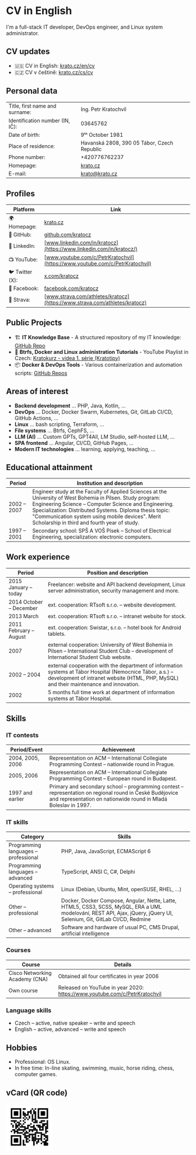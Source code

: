 # CV in English

I'm a full-stack IT developer, DevOps engineer, and Linux system administrator.

## CV updates

* 🇺🇸 CV in English:  [krato.cz/en/cv](https://krato.cz/en/cv)
* 🇨🇿 CV v češtině: [krato.cz/cs/cv](https://krato.cz/cs/cv)

## Personal data

|                                 |                                             |
|---------------------------------|---------------------------------------------|
| Title, first name and surname:  | Ing. Petr Kratochvíl                        |
| Identification number (IN, IČ): | 03645762                                    |
| Date of birth:                  | 9ᵗʰ October 1981                            |
| Place of residence:             | Havanská 2808, 390 05 Tábor, Czech Republic |
| Phone number:                   | +420776762237                               |
| Homepage:                       | [krato.cz](https://krato.cz)                |
| E-mail:                         | [krato@krato.cz](mailto:krato@krato.cz)     |

## Profiles

| Platform        | Link                                                                         |
|-----------------|------------------------------------------------------------------------------|
| 🌍 Homepage:    | [krato.cz](https://krato.cz/)                                                |
| 🐙 GitHub:      | [github.com/kratocz](https://github.com/kratocz)                             |
| 💼 LinkedIn:    | [www.linkedin.com/in/kratocz](https://www.linkedin.com/in/kratocz/)          |
| 📺 YouTube:     | [www.youtube.com/c/PetrKratochvil](https://www.youtube.com/c/PetrKratochvil) |
| 🐦 Twitter (X): | [x.com/kratocz](https://x.com/kratocz)                                       |
| 📘 Facebook:    | [facebook.com/kratocz](https://www.facebook.com/kratocz)                     |
| 🚴 Strava:      | [www.strava.com/athletes/kratocz](https://www.strava.com/athletes/kratocz)   |

## Public Projects

- 🏗 **IT Knowledge Base** - A structured repository of my IT knowledge: [GitHub Repo](https://github.com/kratocz/shel)
- 🐧 **Btrfs, Docker and Linux administration Tutorials** - YouTube Playlist in Czech: [Kratokurz - videa 1. série (Kratotipy)](https://youtube.com/playlist?list=PLaudh7Uy_4tV-xpzPtFln51tNqA7nLJ_x&si=R_UCIlmM8ZwODst6)
- 📦 **Docker & DevOps Tools** - Various containerization and automation scripts: [GitHub Repos](https://github.com/kratocz?tab=repositories)

## Areas of interest

* **Backend development** … PHP, Java, Kotlin, …
* **DevOps** … Docker, Docker Swarm, Kubernetes, Git, GitLab CI/CD, GitHub Actions, …
* **Linux** … bash scripting, Terraform, …
* **File systems** … Btrfs, CephFS, …
* **LLM (AI)** … Custom GPTs, GPT4All, LM Studio, self-hosted LLM, …
* **SPA frontend** … Angular, CI/CD, GitHub Pages, …
* **Modern IT technologies** … learning, applying, teaching, …

## Educational attainment

| Period | Institution and description |
|--------|----------------------------|
| 2002 – 2007 | Engineer study at the Faculty of Applied Sciences at the University of West Bohemia in Pilsen. Study program: Engineering Science – Computer Science and Engineering. Specialization: Distributed Systems. Diploma thesis topic: "Communication system using mobile devices". Merit Scholarship in third and fourth year of study. |
| 1997 – 2001 | Secondary school: SPŠ A VOŠ Písek – School of Electrical Engineering, specialization: electronic computers. |

## Work experience

| Period                  | Position and description                                                                                                                                                                             |
|-------------------------|------------------------------------------------------------------------------------------------------------------------------------------------------------------------------------------------------|
| 2015 January – today    | Freelancer: website and API backend development, Linux server administration, security management and more.                                                                                          |
| 2014 October – December | ext. cooperation: RTsoft s.r.o. – website development.                                                                                                                                               |
| 2013 March              | ext. cooperation: RTsoft s.r.o. – intranet website for stock.                                                                                                                                        |
| 2011 February – August  | ext. cooperation: Swistar, s.r.o. – hotel book for Android tablets.                                                                                                                                  |
| 2007                    | external cooperation: University of West Bohemia in Pilsen – International Student Club – development of International Student Club website.                                                         |
| 2002 – 2004             | external cooperation with the department of information systems at Tábor Hospital (Nemocnice Tábor, a.s.) – development of intranet website (HTML, PHP, MySQL) and their maintenance and innovation. |
| 2002                    | 5 months full time work at department of information systems at Tábor Hospital.                                                                                                                      |

## Skills

### IT contests

| Period/Event     | Achievement                                                                                                                                                                 |
|------------------|-----------------------------------------------------------------------------------------------------------------------------------------------------------------------------|
| 2004, 2005, 2006 | Representation on ACM – International Collegiate Programming Contest – nationwide round in Prague.                                                                          |
| 2005, 2006       | Representation on ACM – International Collegiate Programming Contest – European round in Budapest.                                                                          |
| 1997 and earlier | Primary and secondary school – programming contest – representation on regional round in České Budějovice and representation on nationwide round in Mladá Boleslav in 1997. |

### IT skills

| Category                             | Skills                                                                                                                                                                 |
|--------------------------------------|------------------------------------------------------------------------------------------------------------------------------------------------------------------------|
| Programming languages – professional | PHP, Java, JavaScript, ECMAScript 6                                                                                                                                    |
| Programming languages – advanced     | TypeScript, ANSI C, C#, Delphi                                                                                                                                         |
| Operating systems – professional     | Linux (Debian, Ubuntu, Mint, openSUSE, RHEL, …)                                                                                                                        |
| Other – professional                 | Docker, Docker Compose, Angular, Nette, Latte, HTML5, CSS3, SCSS, MySQL, ERA a UML modelování, REST API, Ajax, jQuery, jQuery UI, Selenium, Git, GitLab CI/CD, Redmine |
| Other – advanced                     | Software and hardware of usual PC, CMS Drupal, artificial intelligence                                                                                                 |

### Courses

| Course                         | Details                                                                    |
|--------------------------------|----------------------------------------------------------------------------|
| Cisco Networking Academy (CNA) | Obtained all four certificates in year 2006                                |
| Own course                     | Released on YouTube in year 2020: https://www.youtube.com/c/PetrKratochvil |

### Language skills

* Czech – active, native speaker – write and speech
* English – active, advanced – write and speech

## Hobbies

* Professional: OS Linux.
* In free time: In-line skating, swimming, music, horse riding, chess, computer games.

## vCard (QR code)

![Petr Kratochvíl's vCard QR code](../assets/qrcode-url-krato.cz-vcard-02.svg)
